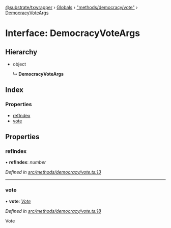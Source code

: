 [@substrate/txwrapper](../README.md) › [Globals](../globals.md) › ["methods/democracy/vote"](../modules/_methods_democracy_vote_.md) › [DemocracyVoteArgs](_methods_democracy_vote_.democracyvoteargs.md)

# Interface: DemocracyVoteArgs

## Hierarchy

* object

  ↳ **DemocracyVoteArgs**

## Index

### Properties

* [refIndex](_methods_democracy_vote_.democracyvoteargs.md#refindex)
* [vote](_methods_democracy_vote_.democracyvoteargs.md#vote)

## Properties

###  refIndex

• **refIndex**: *number*

*Defined in [src/methods/democracy/vote.ts:13](https://github.com/paritytech/txwrapper/blob/1b54171/src/methods/democracy/vote.ts#L13)*

___

###  vote

• **vote**: *[Vote](../modules/_methods_democracy_types_.md#vote)*

*Defined in [src/methods/democracy/vote.ts:18](https://github.com/paritytech/txwrapper/blob/1b54171/src/methods/democracy/vote.ts#L18)*

Vote
